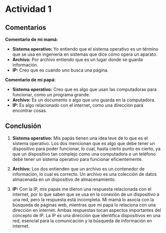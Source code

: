 # Actividad 1

## Comentarios

**Comentario de mi mamá:**
- **Sistema operativo:** Yo entiendo que el sistema operativo es un término que se usa en ingeniería en sistemas que dice cómo opera un aparato.
- **Archivo:** Por archivo entiendo que es un lugar donde se guarda información.
- **IP:** Creo que es cuando uno busca una página.

**Comentario de mi papá:**
- **Sistema operativo:** Creo que es algo que usan las computadoras para funcionar, como un programa grande.
- **Archivo:** Es un documento o algo que uno guarda en la computadora.
- **IP:** Es algo relacionado con el internet, como una dirección para encontrar cosas.

## Conclusión

1. **Sistema operativo:** Mis papás tienen una idea leve de lo que es el sistema operativo. Los dos mencionan que es algo que debe tener un dispositivo para poder funcionar, lo cual, hasta cierto punto es cierto, ya que un dispositivo tan complejo como una computadora o un teléfono debe tener un sistema operativo para funcionar eficientemente.

2. **Archivo:** Los dos entienden que un archivo es un contenedor de información, lo cual es correcto. Un archivo es una colección de datos almacenada en un dispositivo de almacenamiento.

3. **IP:** Con la IP, mis papás me dieron una respuesta relacionada con el internet, por lo que saben que se usa en la conexión de un dispositivo a una red, pero la respuesta está incompleta. Mi mamá lo asocia con la búsqueda de páginas web, mientras que mi papá lo relaciona con una dirección en internet. Ambas respuestas tocan aspectos importantes del concepto de IP. La IP es una dirección que identifica dispositivos en una red, esencial para la comunicación y la búsqueda de información en internet.
